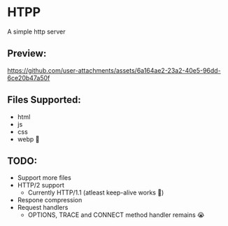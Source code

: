# HTPP

A simple http server

## Preview:

https://github.com/user-attachments/assets/6a164ae2-23a2-40e5-96dd-6ce20b47a50f

## Files Supported:
- html
- js
- css
- webp 🤡

## TODO:
- Support more files
- HTTP/2 support
    - Currently HTTP/1.1 (atleast keep-alive works 🫠)
- Respone compression
- Request handlers
    - OPTIONS, TRACE and CONNECT method handler remains 😭